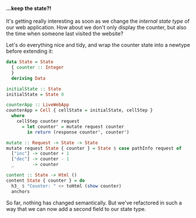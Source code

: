 <!---
```haskell
{-# LANGUAGE NamedFieldPuns #-}
{-# LANGUAGE OverloadedStrings #-}

module Version2 where

-- wai
import Network.Wai

-- lucid
import Lucid

-- essence-of-live-coding
import LiveCoding

-- essence-of-live-coding-warp
import LiveCoding.Warp

-- manuelbaerenz-de-blog
import Version0 (LiveWebApp)
import Version1 hiding (mutate)
```
-->

#### ...keep the state?!

It's getting really interesting as soon as we change the _internal state type_ of our web application.
How about we don't only display the counter,
but also the time when someone last visited the website?

Let's do everything nice and tidy,
and wrap the counter state into a newtype
before extending it:

```haskell
data State = State
  { counter :: Integer
  }
  deriving Data

initialState :: State
initialState = State 0

counterApp :: LiveWebApp
counterApp = Cell { cellState = initialState, cellStep }
  where
    cellStep counter request
      = let counter' = mutate request counter
        in return (response counter', counter')

mutate :: Request -> State -> State
mutate request State { counter } = State $ case pathInfo request of
  ["inc"] -> counter + 1
  ["dec"] -> counter - 1
  _       -> counter

content :: State -> Html ()
content State { counter } = do
  h3_ $ "Counter: " <> toHtml (show counter)
  anchors
```

So far, nothing has changed semantically.
But we've refactored in such a way that we can now add a second field to our state type.
